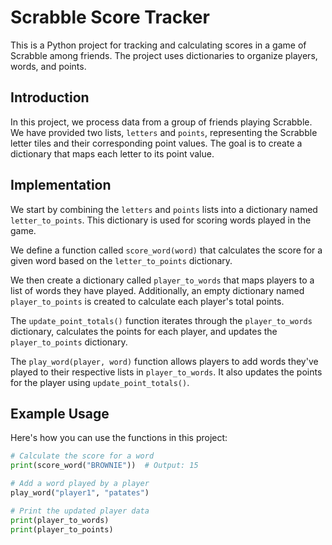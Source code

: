 # Scrabble Score Tracker

This is a Python project for tracking and calculating scores in a game of Scrabble among friends. The project uses dictionaries to organize players, words, and points.

## Introduction

In this project, we process data from a group of friends playing Scrabble. We have provided two lists, `letters` and `points`, representing the Scrabble letter tiles and their corresponding point values. The goal is to create a dictionary that maps each letter to its point value.

## Implementation

We start by combining the `letters` and `points` lists into a dictionary named `letter_to_points`. This dictionary is used for scoring words played in the game.

We define a function called `score_word(word)` that calculates the score for a given word based on the `letter_to_points` dictionary.

We then create a dictionary called `player_to_words` that maps players to a list of words they have played. Additionally, an empty dictionary named `player_to_points` is created to calculate each player's total points.

The `update_point_totals()` function iterates through the `player_to_words` dictionary, calculates the points for each player, and updates the `player_to_points` dictionary.

The `play_word(player, word)` function allows players to add words they've played to their respective lists in `player_to_words`. It also updates the points for the player using `update_point_totals()`.

## Example Usage

Here's how you can use the functions in this project:

```python
# Calculate the score for a word
print(score_word("BROWNIE"))  # Output: 15

# Add a word played by a player
play_word("player1", "patates")

# Print the updated player data
print(player_to_words)
print(player_to_points)
